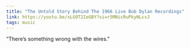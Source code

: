 ```yaml
---
title: "The Untold Story Behind The 1966 Live Bob Dylan Recordings"
link: https://youtu.be/xLG0T2IeGBY?si=r5MNicRuPkyNLcsJ
tags: music
---
```


”There’s something wrong with the wires.”

